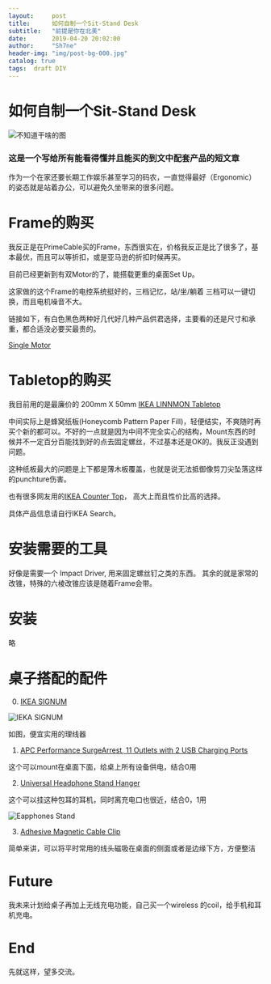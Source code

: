 ```yaml
---
layout:     post
title:      如何自制一个Sit-Stand Desk
subtitle:   "前提是你在北美"
date:       2019-04-20 20:02:00
author:     "Sh7ne"
header-img: "img/post-bg-000.jpg"
catalog: true
tags:  draft DIY
---
```


# 如何自制一个Sit-Stand Desk
![不知道干啥的图](https://www.posturite.co.uk/media/catalog/product/cache/4/image/1000x/9df78eab33525d08d6e5fb8d27136e95/s/i/sit-stand-desking_illustration_2_8.jpg)

### 这是一个写给所有能看得懂并且能买的到文中配套产品的短文章

作为一个在家还要长期工作娱乐甚至学习的码农，一直觉得最好（Ergonomic）的姿态就是站着办公，可以避免久坐带来的很多问题。

# Frame的购买

我反正是在PrimeCable买的Frame，东西很实在，价格我反正是比了很多了，基本最优，而且可以等折扣，或是亚马逊的折扣时候再买。

目前已经更新到有双Motor的了，能搭载更重的桌面Set Up。

这家做的这个Frame的电控系统挺好的，三档记忆，站/坐/躺着 三档可以一键切换，而且电机噪音不大。

链接如下，有白色黑色两种好几代好几种产品供君选择，主要看的还是尺寸和承重，都合适没必要买最贵的。

[Single Motor](https://www.primecables.ca/p-357587-cab-et101-bk-electric-sit-to-stand-adjustable-desk-riser-frame-table-top-not-included-black-primecables#sku372428)


# Tabletop的购买

我目前用的是最廉价的 200mm X 50mm [IKEA LINNMON Tabletop](https://www.ikea.com/ca/en/catalog/products/80251358/)

中间实际上是蜂窝纸板(Honeycomb Pattern Paper Fill)，轻便结实，不爽随时再买个新的都可以。不好的一点就是因为中间不完全实心的结构，Mount东西的时候并不一定百分百能找到好的点去固定螺丝，不过基本还是OK的。我反正没遇到问题。

这种纸板最大的问题是上下都是薄木板覆盖，也就是说无法抵御像剪刀尖坠落这样的punchture伤害。

也有很多网友用的[IKEA Counter Top](https://www.ikea.com/ca/en/catalog/products/50335208/)， 高大上而且性价比高的选择。

具体产品信息请自行IKEA Search。


# 安装需要的工具

好像是需要一个 Impact Driver, 用来固定螺丝钉之类的东西。
其余的就是家常的改锥，特殊的六棱改锥应该是随着Frame会带。

# 安装

略

# 桌子搭配的配件
0. [IKEA SIGNUM](https://www.ikea.com/ca/en/catalog/products/30200253/)

![IEKA SIGNUM](https://www.ikea.com/ca/en/images/products/signum-cable-management-horizontal-gray__0256614_PE400752_S4.JPG)

如图，便宜实用的理线器

1. [APC Performance SurgeArrest, 11 Outlets with 2 USB Charging Ports](https://www.costco.ca/APC-Performance-SurgeArrest%2c-11-Outlets-with-2-USB-Charging-Ports.product.100308126.html)

这个可以mount在桌面下面，给桌上所有设备供电，结合0用

2. [Universal Headphone Stand Hanger](https://www.amazon.ca/Universal-Headphone-JOTO-Silicone-Sennheiser/dp/B01FVT0L8A/ref=sr_1_8?crid=32F3W7KRMWQRT&keywords=earphones+stand&qid=1555819063&s=gateway&sprefix=earphon%2Caps%2C159&sr=8-8)

这个可以挂这种包耳的耳机，同时离充电口也很近，结合0，1用

![Eapphones Stand](https://images-na.ssl-images-amazon.com/images/I/61HngZ7EoKL._SL1000_.jpg)

3. [Adhesive Magnetic Cable Clip](https://www.amazon.ca/gp/product/B01DPGW22Y/ref=ppx_yo_dt_b_asin_title_o03_s00?ie=UTF8&psc=1)

简单来讲，可以将平时常用的线头磁吸在桌面的侧面或者是边缘下方，方便整洁



# Future

我未来计划给桌子再加上无线充电功能，自己买一个wireless 的coil，给手机和耳机充电。

# End

先就这样，望多交流。
